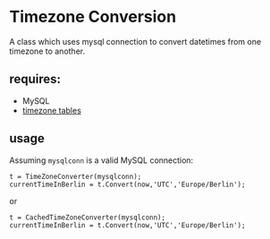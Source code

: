 ﻿﻿﻿﻿﻿﻿	# Timezone ConversionA class which uses mysql connection to convert datetimes from one timezone to another. ## requires:- MySQL -  [timezone tables](https://dev.mysql.com/doc/refman/5.5/en/time-zone-support.html#time-zone-installation)## usageAssuming `mysqlconn` is a valid MySQL connection:```t = TimeZoneConverter(mysqlconn);currentTimeInBerlin = t.Convert(now,'UTC','Europe/Berlin');```or ```t = CachedTimeZoneConverter(mysqlconn);currentTimeInBerlin = t.Convert(now,'UTC','Europe/Berlin');```
